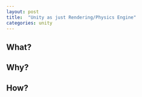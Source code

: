 ```yaml
---
layout: post
title:  "Unity as just Rendering/Physics Engine"
categories: unity
---
```

## What?
## Why?
## How?
